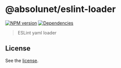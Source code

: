 # @absolunet/eslint-loader

[![NPM version](https://img.shields.io/npm/v/@absolunet/eslint-loader.svg)](https://www.npmjs.com/package/@absolunet/eslint-loader)
[![Dependencies](https://david-dm.org/absolunet/node-eslint-loader/status.svg)](https://david-dm.org/absolunet/node-eslint-loader)

> ESLint yaml loader

## License 
See the [license](https://github.com/absolunet/node-eslint-loader/blob/master/license).
